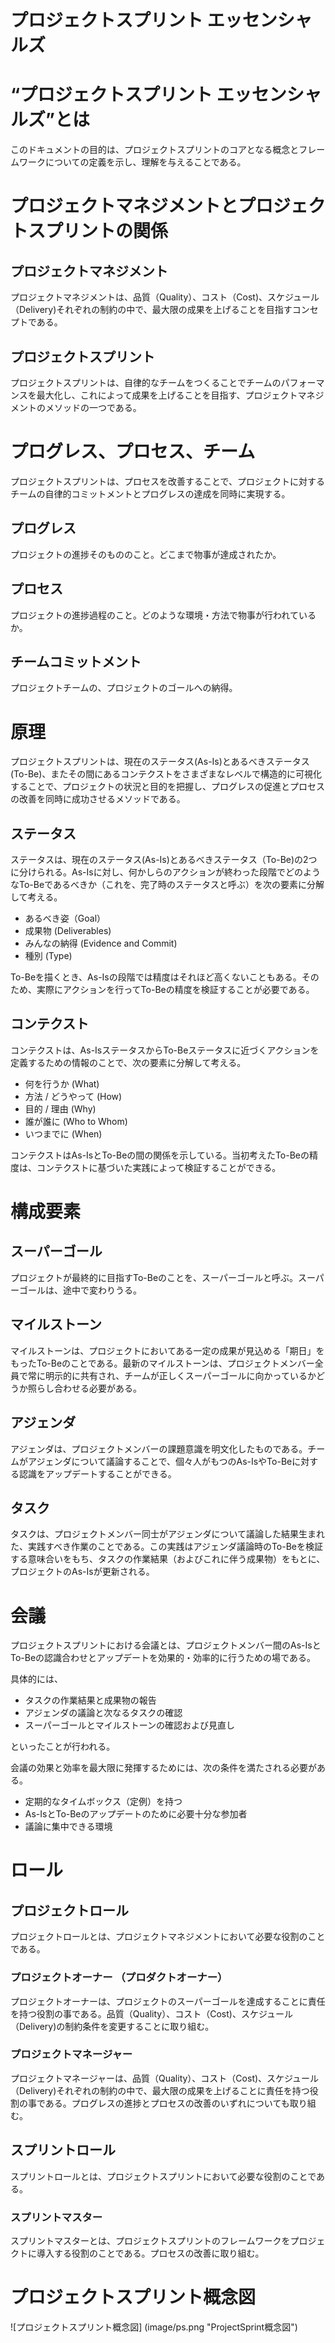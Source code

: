 # プロジェクトスプリント エッセンシャルズ

# “プロジェクトスプリント エッセンシャルズ”とは

このドキュメントの目的は、プロジェクトスプリントのコアとなる概念とフレームワークについての定義を示し、理解を与えることである。


# プロジェクトマネジメントとプロジェクトスプリントの関係


## プロジェクトマネジメント

プロジェクトマネジメントは、品質（Quality）、コスト（Cost)、スケジュール（Delivery)それぞれの制約の中で、最大限の成果を上げることを目指すコンセプトである。


## プロジェクトスプリント

プロジェクトスプリントは、自律的なチームをつくることでチームのパフォーマンスを最大化し、これによって成果を上げることを目指す、プロジェクトマネジメントのメソッドの一つである。

# プログレス、プロセス、チーム

プロジェクトスプリントは、プロセスを改善することで、プロジェクトに対するチームの自律的コミットメントとプログレスの達成を同時に実現する。

## プログレス

プロジェクトの進捗そのもののこと。どこまで物事が達成されたか。

## プロセス
プロジェクトの進捗過程のこと。どのような環境・方法で物事が行われているか。

## チームコミットメント
プロジェクトチームの、プロジェクトのゴールへの納得。


# 原理

プロジェクトスプリントは、現在のステータス(As-Is)とあるべきステータス(To-Be)、またその間にあるコンテクストをさまざまなレベルで構造的に可視化することで、プロジェクトの状況と目的を把握し、プログレスの促進とプロセスの改善を同時に成功させるメソッドである。


## ステータス
ステータスは、現在のステータス(As-Is)とあるべきステータス（To-Be)の2つに分けられる。As-Isに対し、何かしらのアクションが終わった段階でどのようなTo-Beであるべきか（これを、完了時のステータスと呼ぶ）を次の要素に分解して考える。
*   あるべき姿（Goal）
*   成果物 (Deliverables)
*   みんなの納得 (Evidence and Commit)
*   種別 (Type)

To-Beを描くとき、As-Isの段階では精度はそれほど高くないこともある。そのため、実際にアクションを行ってTo-Beの精度を検証することが必要である。


## コンテクスト
コンテクストは、As-IsステータスからTo-Beステータスに近づくアクションを定義するための情報のことで、次の要素に分解して考える。
*   何を行うか (What)
*   方法 / どうやって (How)
*   目的 / 理由 (Why)
*   誰が誰に (Who to Whom)
*   いつまでに (When)

コンテクストはAs-IsとTo-Beの間の関係を示している。当初考えたTo-Beの精度は、コンテクストに基づいた実践によって検証することができる。

# 構成要素

## スーパーゴール
プロジェクトが最終的に目指すTo-Beのことを、スーパーゴールと呼ぶ。スーパーゴールは、途中で変わりうる。

## マイルストーン
マイルストーンは、プロジェクトにおいてある一定の成果が見込める「期日」をもったTo-Beのことである。最新のマイルストーンは、プロジェクトメンバー全員で常に明示的に共有され、チームが正しくスーパーゴールに向かっているかどうか照らし合わせる必要がある。

## アジェンダ
アジェンダは、プロジェクトメンバーの課題意識を明文化したものである。チームがアジェンダについて議論することで、個々人がもつのAs-IsやTo-Beに対する認識をアップデートすることができる。

## タスク
タスクは、プロジェクトメンバー同士がアジェンダについて議論した結果生まれた、実践すべき作業のことである。この実践はアジェンダ議論時のTo-Beを検証する意味合いをもち、タスクの作業結果（およびこれに伴う成果物）をもとに、プロジェクトのAs-Isが更新される。


# 会議

プロジェクトスプリントにおける会議とは、プロジェクトメンバー間のAs-IsとTo-Beの認識合わせとアップデートを効果的・効率的に行うための場である。

具体的には、

*   タスクの作業結果と成果物の報告
*   アジェンダの議論と次なるタスクの確認
*   スーパーゴールとマイルストーンの確認および見直し

といったことが行われる。

会議の効果と効率を最大限に発揮するためには、次の条件を満たされる必要がある。　

* 定期的なタイムボックス（定例）を持つ
* As-IsとTo-Beのアップデートのために必要十分な参加者
* 議論に集中できる環境

# ロール

## プロジェクトロール

プロジェクトロールとは、プロジェクトマネジメントにおいて必要な役割のことである。

### プロジェクトオーナー  （プロダクトオーナー）
プロジェクトオーナーは、プロジェクトのスーパーゴールを達成することに責任を持つ役割の事である。品質（Quality）、コスト（Cost)、スケジュール（Delivery)の制約条件を変更することに取り組む。

### プロジェクトマネージャー
プロジェクトマネージャーは、品質（Quality）、コスト（Cost)、スケジュール（Delivery)それぞれの制約の中で、最大限の成果を上げることに責任を持つ役割の事である。プログレスの進捗とプロセスの改善のいずれについても取り組む。


## スプリントロール
スプリントロールとは、プロジェクトスプリントにおいて必要な役割のことである。

### スプリントマスター
スプリントマスターとは、プロジェクトスプリントのフレームワークをプロジェクトに導入する役割のことである。プロセスの改善に取り組む。

# プロジェクトスプリント概念図
![プロジェクトスプリント概念図] (image/ps.png "ProjectSprint概念図")
